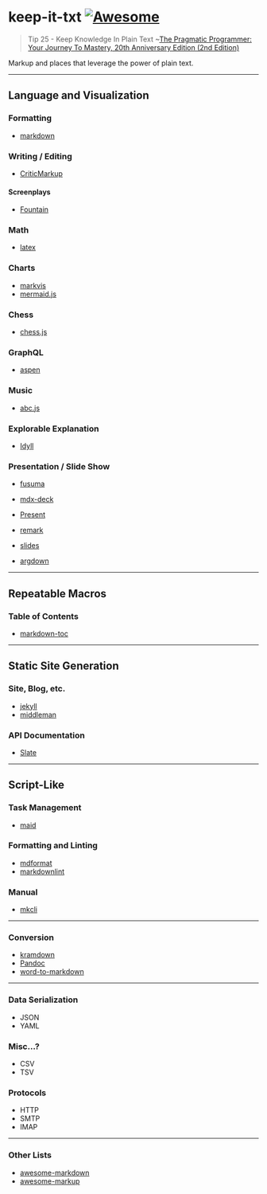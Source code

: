 # keep-it-txt [![Awesome](https://awesome.re/badge.svg)](https://awesome.re)

> Tip 25 - Keep Knowledge In Plain Text
> ~<a target="_blank" href="https://www.amazon.com/gp/product/0135957052/ref=as_li_tl?ie=UTF8&camp=1789&creative=9325&creativeASIN=0135957052&linkCode=as2&tag=short2things-20&linkId=bdde2090bcfb3998e38a000d2e2cfc7a">The Pragmatic Programmer: Your Journey To Mastery, 20th Anniversary Edition (2nd Edition)</a>

Markup and places that leverage the power of plain text.

---

## Language and Visualization

### Formatting
- [markdown](https://github.com/mundimark/awesome-markdown)
### Writing / Editing
- [CriticMarkup](https://github.com/CriticMarkup/CriticMarkup-toolkit/)
#### Screenplays
- [Fountain](https://github.com/nyousefi/Fountain)
### Math
- [latex](https://github.com/latex3/)
### Charts
- [markvis](https://github.com/geekplux/markvis)
- [mermaid.js](https://github.com/mermaid-js/mermaid)
### Chess
- [chess.js](https://github.com/jhlywa/chess.js)
### GraphQL
- [aspen](https://github.com/thepeergroup/aspen)
### Music
- [abc.js](https://github.com/paulrosen/abcjs)
### Explorable Explanation
- [Idyll](https://github.com/idyll-lang/idyll)
### Presentation / Slide Show
- [fusuma](https://github.com/hiroppy/fusuma)
- [mdx-deck](https://github.com/jxnblk/mdx-deck)
- [Present](https://github.com/vinayak-mehta/present)
- [remark](https://github.com/gnab/remark)
- [slides](https://github.com/prodhe/slides)

- [argdown](https://argdown.org/)
---

## Repeatable Macros

### Table of Contents
- [markdown-toc](https://github.com/jonschlinkert/markdown-toc)

---

## Static Site Generation

### Site, Blog, etc.
- [jekyll](https://jekyllrb.com/)
- [middleman](https://github.com/middleman/middleman)
### API Documentation
- [Slate](https://github.com/slatedocs/slate)

---

## Script-Like 

### Task Management
- [maid](https://github.com/egoist/maid)
### Formatting and Linting
- [mdformat](https://github.com/executablebooks/mdformat)
- [markdownlint](https://github.com/DavidAnson/markdownlint)
### Manual
- [mkcli](https://github.com/mkdoc/mkcli)

---

### Conversion
- [kramdown](https://github.com/gettalong/kramdown)
- [Pandoc](https://github.com/jgm/pandoc)
- [word-to-markdown](https://github.com/benbalter/word-to-markdown)

---

### Data Serialization
- JSON
- YAML

### Misc...?
- CSV
- TSV

### Protocols
- HTTP
- SMTP
- IMAP

---

### Other Lists
- [awesome-markdown](https://github.com/mundimark/awesome-markdown)
- [awesome-markup](https://github.com/croqaz/awesome-markup)
